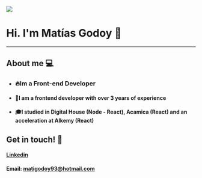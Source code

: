 ![](https://raw.githubusercontent.com/hebertdev1/hebertdev1/master/javascript.gif)

# Hi. I'm Matías Godoy 👋
----------------------

## About me 💻

- ###  🔥Im a Front-end Developer
- ####  💼I am a frontend developer with over 3 years of experience
- ####  🎓I studied in Digital House (Node - React), Acamica (React) and an acceleration at Alkemy (React)

## Get in touch! 📨

#### [Linkedin](<https://www.linkedin.com/in/matias-godoy/>)
#### Email: matigodoy93@hotmail.com
